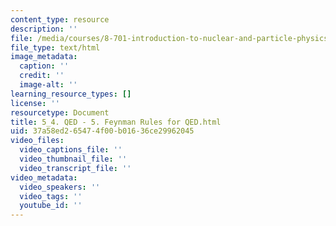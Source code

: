 ```yaml
---
content_type: resource
description: ''
file: /media/courses/8-701-introduction-to-nuclear-and-particle-physics-fall-2020/5_4-qed-5-feynman-rules-for-qed.html
file_type: text/html
image_metadata:
  caption: ''
  credit: ''
  image-alt: ''
learning_resource_types: []
license: ''
resourcetype: Document
title: 5_4. QED - 5. Feynman Rules for QED.html
uid: 37a58ed2-6547-4f00-b016-36ce29962045
video_files:
  video_captions_file: ''
  video_thumbnail_file: ''
  video_transcript_file: ''
video_metadata:
  video_speakers: ''
  video_tags: ''
  youtube_id: ''
---
```

